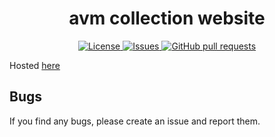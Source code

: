 <h1 align="center">avm collection website</h1>

<p align="center">
	<a href="./LICENSE">
		<img alt="License" src="https://img.shields.io/badge/license-GPL-blue?color=26d374"/>
	</a>
	<a href="https://github.com/avm-collection/avm-collection.github.io/issues">
		<img alt="Issues" src="https://img.shields.io/github/issues/avm-collection/avm-collection.github.io?color=4f79e4"/>
	</a>
	<a href="https://github.com/avm-collection/avm-collection.github.io/pulls">
		<img alt="GitHub pull requests" src="https://img.shields.io/github/issues-pr/avm-collection/avm-collection.github.io?color=4f79e4"/>
	</a>
</p>

Hosted [here](https://avm-collection.github.io)

## Bugs
If you find any bugs, please create an issue and report them.

